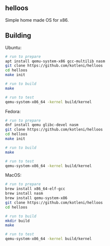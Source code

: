 ## helloos
Simple home made OS for x86.

## Building

Ubuntu:
```bash
# run to prepare
apt install qemu-system-x86 gcc-multilib nasm
git clone https://github.com/kotleni/helloos
cd helloos
make init

# run to build
make

# run to test
qemu-system-x86_64 -kernel build/kernel
```

Fedora:
```bash
# run to prepare
dnf install qemu glibc-devel nasm
git clone https://github.com/kotleni/helloos
cd helloos
make init

# run to build
make

# run to test
qemu-system-x86_64 -kernel build/kernel
```

MacOS:
```bash
# run to prepare
brew install x86_64-elf-gcc
brew install nasm
brew install qemu-system-x86
git clone https://github.com/kotleni/helloos
cd helloos

# run to build
mkdir build
make

# run to test
qemu-system-x86_64 -kernel build/kernel
```
